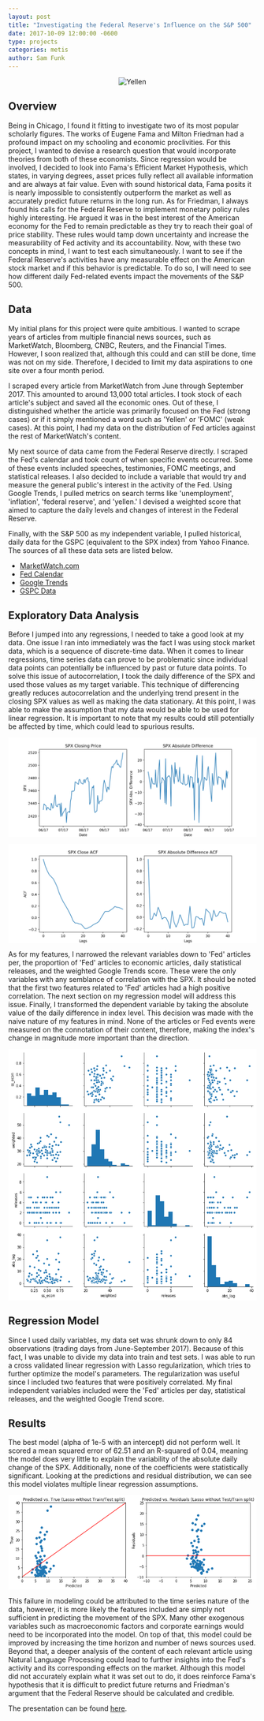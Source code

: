 ```yaml
---
layout: post
title: "Investigating the Federal Reserve's Influence on the S&P 500"
date: 2017-10-09 12:00:00 -0600
type: projects
categories: metis
author: Sam Funk
---
```

<p align="center">
  <img src="https://fortunedotcom.files.wordpress.com/2017/03/wgl-2017-janet-yellen.jpg" alt="Yellen" />
</p>

## Overview  

Being in Chicago, I found it fitting to investigate two of its most popular scholarly figures. The works of Eugene Fama and Milton Friedman had a profound impact on my schooling and economic proclivities. For this project, I wanted to devise a research question that would incorporate theories from both of these economists. Since regression would be involved, I decided to look into Fama's Efficient Market Hypothesis, which states, in varying degrees, asset prices fully reflect all available information and are always at fair value. Even with sound historical data, Fama posits it is nearly impossible to consistently outperform the market as well as accurately predict future returns in the long run. As for Friedman, I always found his calls for the Federal Reserve to implement monetary policy rules highly interesting. He argued it was in the best interest of the American economy for the Fed to remain predictable as they try to reach their goal of price stability. These rules would tamp down uncertainty and increase the measurability of Fed activity and its accountability. Now, with these two concepts in mind, I want to test each simultaneously. I want to see if the Federal Reserve's activities have any measurable effect on the American stock market and if this behavior is predictable. To do so, I will need to see how different daily Fed-related events impact the movements of the S&P 500.

## Data  

My initial plans for this project were quite ambitious. I wanted to scrape years of articles from multiple financial news sources, such as MarketWatch, Bloomberg, CNBC, Reuters, and the Financial Times. However, I soon realized that, although this could and can still be done, time was not on my side. Therefore, I decided to limit my data aspirations to one site over a four month period.

I scraped every article from MarketWatch from June through September 2017. This amounted to around 13,000 total articles. I took stock of each article's subject and saved all the economic ones. Out of these, I distinguished whether the article was primarily focused on the Fed (strong cases) or if it simply mentioned a word such as 'Yellen' or 'FOMC' (weak cases). At this point, I had my data on the distribution of Fed articles against the rest of MarketWatch's content.



My next source of data came from the Federal Reserve directly. I scraped the Fed's calendar and took count of when specific events occurred. Some of these events included speeches, testimonies, FOMC meetings, and statistical releases. I also decided to include a variable that would try and measure the general public's interest in the activity of the Fed. Using Google Trends, I pulled metrics on search terms like 'unemployment', 'inflation', 'federal reserve', and 'yellen.' I devised a weighted score that aimed to capture the daily levels and changes of interest in the Federal Reserve.

Finally, with the S&P 500 as my independent variable, I pulled historical, daily data for the GSPC (equivalent to the SPX index) from Yahoo Finance. The sources of all these data sets are listed below.

* [MarketWatch.com](http://www.marketwatch.com/search?q=&m=Keyword&rpp=100&mp=806&bd=true&bd=false&bdv=09%2F30%2F2017&rs=true)  
* [Fed Calendar](https://www.federalreserve.gov/newsevents/2017-september.htm)
* [Google Trends](https://trends.google.com/trends/explore?date=today%203-m&geo=US&q=federal%20reserve)  
* [GSPC Data](https://finance.yahoo.com/quote/%5EGSPC/history?p=%5EGSPC)  

## Exploratory Data Analysis  

Before I jumped into any regressions, I needed to take a good look at my data. One issue I ran into immediately was the fact I was using stock market data, which is a sequence of discrete-time data. When it comes to linear regressions, time series data can prove to be problematic since individual data points can potentially be influenced by past or future data points. To solve this issue of autocorrelation, I took the daily difference of the SPX and used those values as my target variable. This technique of differencing greatly reduces autocorrelation and the underlying trend present in the closing SPX values as well as making the data stationary. At this point, I was able to make the assumption that my data would be able to be used for linear regression. It is important to note that my results could still potentially be affected by time, which could lead to spurious results.

<p align="center"><img src="/images/trend.png?raw=true" alt="Trend" align="center" /></p>

<p align="center"><img src="/images/acf.png?raw=true" alt="ACF" align="center" /></p>  

As for my features, I narrowed the relevant variables down to 'Fed' articles per, the proportion of 'Fed' articles to economic articles, daily statistical releases, and the weighted Google Trends score. These were the only variables with any semblance of correlation with the SPX. It should be noted that the first two features related to 'Fed' articles had a high positive correlation. The next section on my regression model will address this issue. Finally, I transformed the dependent variable by taking the absolute value of the daily difference in index level. This decision was made with the naive nature of my features in mind. None of the articles or Fed events were measured on the connotation of their content, therefore, making the index's change in magnitude more important than the direction.  

<p align="center"><img src="/images/pairplot.png?raw=true" alt="Pairplot" align="center" /></p>  

## Regression Model  

Since I used daily variables, my data set was shrunk down to only 84 observations (trading days from June-September 2017). Because of this fact, I was unable to divide my data into train and test sets. I was able to run a cross validated linear regression with Lasso regularization, which tries to further optimize the model's parameters. The regularization was useful since I included two features that were positively correlated. My final independent variables included were the 'Fed' articles per day, statistical releases, and the weighted Google Trend score.

## Results  

The best model (alpha of 1e-5 with an intercept) did not perform well. It scored a mean squared error of 62.51 and an R-squared of 0.04, meaning the model does very little to explain the variability of the absolute daily change of the SPX. Additionally, none of the coefficients were statistically significant. Looking at the predictions and residual distribution, we can see this model violates multiple linear regression assumptions.

<p align="center"><img src="/images/unsplit_lasso.png?raw=true" alt="Model" align="center" /></p>  

This failure in modeling could be attributed to the time series nature of the data, however, it is more likely the features included are simply not sufficient in predicting the movement of the SPX. Many other exogenous variables such as macroeconomic factors and corporate earnings would need to be incorporated into the model. On top of that, this model could be improved by increasing the time horizon and number of news sources used. Beyond that, a deeper analysis of the content of each relevant article using Natural Language Processing could lead to further insights into the Fed's activity and its corresponding effects on the market. Although this model did not accurately explain what it was set out to do, it does reinforce Fama's hypothesis that it is difficult to predict future returns and Friedman's argument that the Federal Reserve should be calculated and credible.

The presentation can be found [here](https://docs.google.com/presentation/d/1Q5OgRB1UAQfmer1JC7EMdyrNl8OIaRrV552zFdbWkSc/edit#slide=id.g27b47c0ec0_0_105).
